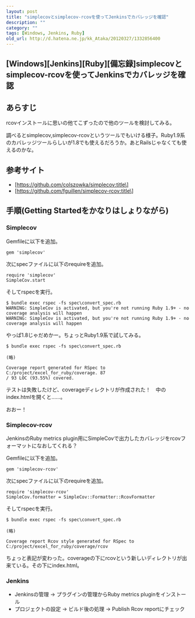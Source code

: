 ```yaml
---
layout: post
title: "simplecovとsimplecov-rcovを使ってJenkinsでカバレッジを確認"
description: ""
category: ""
tags: [Windows, Jenkins, Ruby]
old_url: http://d.hatena.ne.jp/kk_Ataka/20120327/1332856400
---
```


\[Windows\]\[Jenkins\]\[Ruby\]\[備忘録\]simplecovとsimplecov-rcovを使ってJenkinsでカバレッジを確認
--------------------------------------------------------------------------------------------------

あらすじ
--------

rcovインストールに思いの他てこずったので他のツールを検討してみる。

調べるとsimplecov,simplecov-rcovというツールでもいける様子。Ruby1.9系のカバレッジツールらしいが1.8でも使えるだろうか。あとRailsじゃなくても使えるのかな。

参考サイト
----------

-   \[https://github.com/colszowka/simplecov:title\]
-   \[https://github.com/fguillen/simplecov-rcov:title\]

手順(Getting Startedをかなりはしょりながら)
-------------------------------------------

### Simplecov

Gemfileに以下を追加。

    gem 'simplecov'

次にspecファイルに以下のrequireを追加。

    require 'simplecov'
    SimpleCov.start

そしてrspecを実行。

    $ bundle exec rspec -fs spec\convert_spec.rb
    WARNING: SimpleCov is activated, but you're not running Ruby 1.9+ - no coverage analysis will happen
    WARNING: SimpleCov is activated, but you're not running Ruby 1.9+ - no coverage analysis will happen

やっぱ1.8じゃだめかー。ちょっとRuby1.9系で試してみる。

    $ bundle exec rspec -fs spec\convert_spec.rb

    (略)

    Coverage report generated for RSpec to C:/project/excel_for_ruby/coverage. 87
    / 93 LOC (93.55%) covered.

テストは失敗したけど、coverageディレクトリが作成された！　中のindex.htmlを開くと……。

おおー！

### Simplecov-rcov

JenkinsのRuby metrics plugin用にSimpleCovで出力したカバレッジをrcovフォーマットになおしてくれる？

Gemfileに以下を追加。

    gem 'simplecov-rcov'

次にspecファイルに以下のrequireを追加。

    require 'simplecov-rcov'
    SimpleCov.formatter = SimpleCov::Formatter::RcovFormatter

そしてrspecを実行。

    $ bundle exec rspec -fs spec\convert_spec.rb

    (略)

    Coverage report Rcov style generated for RSpec to C:/project/excel_for_ruby/coverage/rcov

ちょっと表記が変わった。coverageの下にrcovという新しいディレクトリが出来ている。その下にindex.html。

### Jenkins

-   Jenkinsの管理 -&gt; プラグインの管理からRuby metrics pluginをインストール
-   プロジェクトの設定 -&gt; ビルド後の処理 -&gt; Publish Rcov reportにチェック
